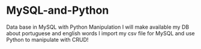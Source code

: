 # MySQL-and-Python
Data base in MySQL with Python Manipulation
I will make available my DB about portuguese and english words
I import my csv file for MySQL and use Python to manipulate with CRUD!
